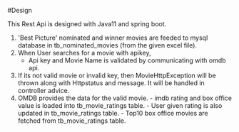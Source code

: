 #Design

This Rest Api is designed with Java11 and spring boot.

1. 'Best Picture' nominated and winner movies are feeded to mysql database in tb_nominated_movies (from the given excel file).
2. When User searches for a movie with apikey, 
    - Api key and Movie Name is validated by communicating with omdb api. 
3. If its not valid movie or invalid key, then MovieHttpException will be thrown along with Httpstatus and message. 
   It will be  handled in controller advice.
3. OMDB provides the data for the valid movie.
        - imdb rating and box office value is loaded into tb_movie_ratings table.
        - User given rating is also updated in tb_movie_ratings table.
        - Top10 box office movies are fetched from tb_movie_ratings table.
  
    